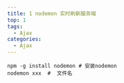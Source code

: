 ```yaml
---
title: 1 nodemon 实时刷新服务端
top: 1
tags:
  - Ajax
categories:
  - Ajax
---
```


```shell
npm -g install nodemon # 安装nodemon
nodemon xxx  #  文件名
```

